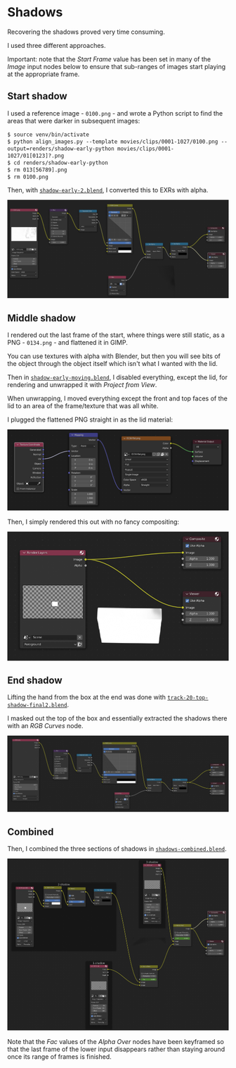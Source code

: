 Shadows
=======

Recovering the shadows proved very time consuming.

I used three different approaches.

Important: note that the _Start Frame_ value has been set in many of the _Image_ input nodes below to ensure that sub-ranges of images start playing at the appropriate frame.

Start shadow
-----

I used a reference image - `0100.png` - and wrote a Python script to find the areas that were darker in subsequent images:

```
$ source venv/bin/activate
$ python align_images.py --template movies/clips/0001-1027/0100.png --output=renders/shadow-early-python movies/clips/0001-1027/01[0123]?.png
$ cd renders/shadow-early-python
$ rm 013[56789].png
$ rm 0100.png
```

Then, with [`shadow-early-2.blend`](shadow-early-2.blend), I converted this to EXRs with alpha.

![img.png](shadows-1.png)

Middle shadow
------

I rendered out the last frame of the start, where things were still static, as a PNG - `0134.png` - and flattened it in GIMP.

You can use textures with alpha with Blender, but then you will see bits of the object through the object itself which isn't what I wanted with the lid.

Then in [`shadow-early-moving.blend`](shadow-early-moving.blend), I disabled everything, except the lid, for rendering and unwrapped it with _Project from View_.

When unwrapping, I moved everything except the front and top faces of the lid to an area of the frame/texture that was all white.

I plugged the flattened PNG straight in as the lid material:

![img.png](lid-material.png)

Then, I simply rendered this out with no fancy compositing:

![img.png](shadows-2.png)

End shadow
---

Lifting the hand from the box at the end was done with [`track-20-top-shadow-final2.blend`](track-20-top-shadow-final2.blend).

I masked out the top of the box and essentially extracted the shadows there with an _RGB Curves_ node.

![img.png](shadows-3.png)

Combined
--------

Then, I combined the three sections of shadows in [`shadows-combined.blend`](shadows-combined.blend).

![img.png](shadow-combined.png)

Note that the _Fac_ values of the _Alpha Over_ nodes have been keyframed so that the last frame of the lower input disappears rather than staying around once its range of frames is finished.